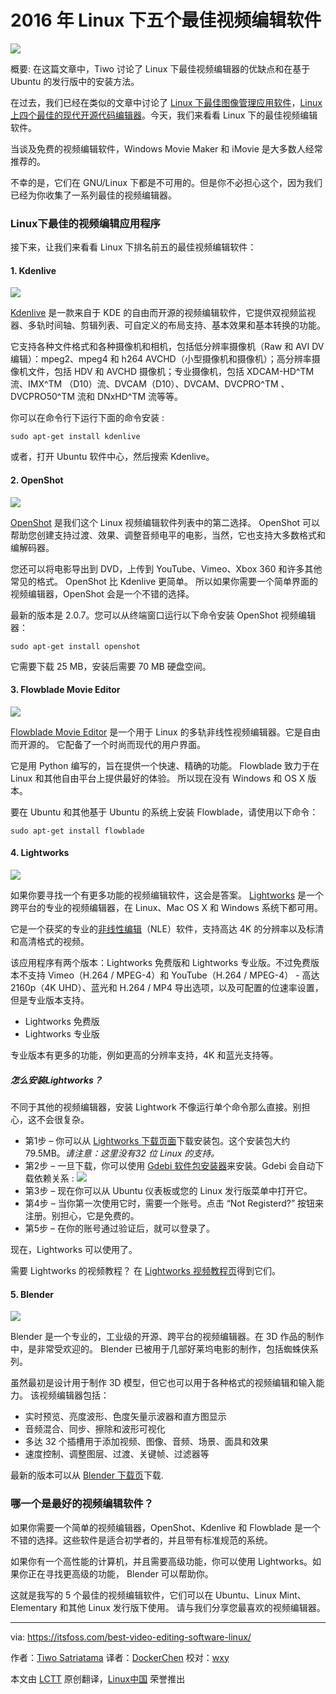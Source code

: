 2016 年 Linux 下五个最佳视频编辑软件
=====================================================

![](https://itsfoss.com/wp-content/uploads/2016/06/linux-video-ditor-software.jpg)

概要: 在这篇文章中，Tiwo 讨论了 Linux 下最佳视频编辑器的优缺点和在基于 Ubuntu 的发行版中的安装方法。

在过去，我们已经在类似的文章中讨论了 [Linux 下最佳图像管理应用软件][1]，[Linux 上四个最佳的现代开源代码编辑器][2]。今天，我们来看看 Linux 下的最佳视频编辑软件。

当谈及免费的视频编辑软件，Windows Movie Maker 和 iMovie 是大多数人经常推荐的。

不幸的是，它们在 GNU/Linux 下都是不可用的。但是你不必担心这个，因为我们已经为你收集了一系列最佳的视频编辑器。

### Linux下最佳的视频编辑应用程序

接下来，让我们来看看 Linux 下排名前五的最佳视频编辑软件：

#### 1. Kdenlive

![](https://itsfoss.com/wp-content/uploads/2016/06/kdenlive-free-video-editor-on-ubuntu.jpg)

[Kdenlive][3] 是一款来自于 KDE 的自由而开源的视频编辑软件，它提供双视频监视器、多轨时间轴、剪辑列表、可自定义的布局支持、基本效果和基本转换的功能。

它支持各种文件格式和各种摄像机和相机，包括低分辨率摄像机（Raw 和 AVI DV 编辑）：mpeg2、mpeg4 和 h264 AVCHD（小型摄像机和摄像机）；高分辨率摄像机文件，包括 HDV 和 AVCHD 摄像机；专业摄像机，包括 XDCAM-HD^TM 流、IMX^TM （D10）流、DVCAM（D10）、DVCAM、DVCPRO^TM 、DVCPRO50^TM 流和 DNxHD^TM 流等等。

你可以在命令行下运行下面的命令安装 :

```
sudo apt-get install kdenlive
```

或者，打开 Ubuntu 软件中心，然后搜索 Kdenlive。

#### 2. OpenShot

![](https://itsfoss.com/wp-content/uploads/2016/06/openshot-free-video-editor-on-ubuntu.jpg)

[OpenShot][5] 是我们这个 Linux 视频编辑软件列表中的第二选择。 OpenShot 可以帮助您创建支持过渡、效果、调整音频电平的电影，当然，它也支持大多数格式和编解码器。

您还可以将电影导出到 DVD，上传到 YouTube、Vimeo、Xbox 360 和许多其他常见的格式。 OpenShot 比 Kdenlive 更简单。 所以如果你需要一个简单界面的视频编辑器，OpenShot 会是一个不错的选择。

最新的版本是 2.0.7。您可以从终端窗口运行以下命令安装 OpenShot 视频编辑器：

```
sudo apt-get install openshot
```

它需要下载 25 MB，安装后需要 70 MB 硬盘空间。

#### 3. Flowblade Movie Editor

![](https://itsfoss.com/wp-content/uploads/2016/06/flowblade-movie-editor-on-ubuntu.jpg)

[Flowblade Movie Editor][6] 是一个用于 Linux 的多轨非线性视频编辑器。它是自由而开源的。 它配备了一个时尚而现代的用户界面。

它是用 Python 编写的，旨在提供一个快速、精确的功能。 Flowblade 致力于在 Linux 和其他自由平台上提供最好的体验。 所以现在没有 Windows 和 OS X 版本。

要在 Ubuntu 和其他基于 Ubuntu 的系统上安装 Flowblade，请使用以下命令：

```
sudo apt-get install flowblade
```

#### 4. Lightworks

![](https://itsfoss.com/wp-content/uploads/2016/06/lightworks-running-on-ubuntu-16.04.jpg)

如果你要寻找一个有更多功能的视频编辑软件，这会是答案。 [Lightworks][7] 是一个跨平台的专业的视频编辑器，在 Linux、Mac OS X 和 Windows 系统下都可用。

它是一个获奖的专业的[非线性编辑][8]（NLE）软件，支持高达 4K 的分辨率以及标清和高清格式的视频。

该应用程序有两个版本：Lightworks 免费版和 Lightworks 专业版。不过免费版本不支持 Vimeo（H.264 / MPEG-4）和 YouTube（H.264 / MPEG-4） - 高达 2160p（4K UHD）、蓝光和 H.264 / MP4 导出选项，以及可配置的位速率设置，但是专业版本支持。

- Lightworks 免费版
- Lightworks 专业版

专业版本有更多的功能，例如更高的分辨率支持，4K 和蓝光支持等。

##### 怎么安装Lightworks？

不同于其他的视频编辑器，安装 Lightwork 不像运行单个命令那么直接。别担心，这不会很复杂。

- 第1步 –  你可以从 [Lightworks 下载页面][9]下载安装包。这个安装包大约 79.5MB。*请注意：这里没有32 位  Linux 的支持。*	
- 第2步 – 一旦下载，你可以使用 [Gdebi 软件包安装器][10]来安装。Gdebi 会自动下载依赖关系 :
	![](https://itsfoss.com/wp-content/uploads/2016/06/Installing-lightworks-on-ubuntu.jpg)
- 第3步 – 现在你可以从 Ubuntu 仪表板或您的 Linux 发行版菜单中打开它。
- 第4步 – 当你第一次使用它时，需要一个账号。点击 “Not Registerd?” 按钮来注册。别担心，它是免费的。
- 第5步 – 在你的账号通过验证后，就可以登录了。

现在，Lightworks 可以使用了。

需要 Lightworks 的视频教程？ 在 [Lightworks 视频教程页][11]得到它们。

#### 5. Blender

![](https://itsfoss.com/wp-content/uploads/2016/06/blender-running-on-ubuntu-16.04.jpg)


Blender 是一个专业的，工业级的开源、跨平台的视频编辑器。在 3D 作品的制作中，是非常受欢迎的。 Blender 已被用于几部好莱坞电影的制作，包括蜘蛛侠系列。

虽然最初是设计用于制作 3D 模型，但它也可以用于各种格式的视频编辑和输入能力。 该视频编辑器包括：

- 实时预览、亮度波形、色度矢量示波器和直方图显示
- 音频混合、同步、擦除和波形可视化
- 多达 32 个插槽用于添加视频、图像、音频、场景、面具和效果
- 速度控制、调整图层、过渡、关键帧、过滤器等

最新的版本可以从 [Blender 下载页][12]下载.

### 哪一个是最好的视频编辑软件？

如果你需要一个简单的视频编辑器，OpenShot、Kdenlive 和 Flowblade 是一个不错的选择。这些软件是适合初学者的，并且带有标准规范的系统。

如果你有一个高性能的计算机，并且需要高级功能，你可以使用 Lightworks。如果你正在寻找更高级的功能， Blender 可以帮助你。

这就是我写的 5 个最佳的视频编辑软件，它们可以在 Ubuntu、Linux Mint、Elementary 和其他 Linux 发行版下使用。 请与我们分享您最喜欢的视频编辑器。

--------------------------------------------------------------------------------

via: https://itsfoss.com/best-video-editing-software-linux/

作者：[Tiwo Satriatama][a]
译者：[DockerChen](https://github.com/DockerChen)
校对：[wxy](https://github.com/wxy)

本文由 [LCTT](https://github.com/LCTT/TranslateProject) 原创翻译，[Linux中国](https://linux.cn/) 荣誉推出

[a]: https://itsfoss.com/author/tiwo/
[1]: https://linux.cn/article-7462-1.html
[2]: https://linux.cn/article-7468-1.html
[3]: https://kdenlive.org/
[4]: https://itsfoss.com/tag/open-source/
[5]: http://www.openshot.org/
[6]: http://jliljebl.github.io/flowblade/
[7]: https://www.lwks.com/
[8]: https://en.wikipedia.org/wiki/Non-linear_editing_system
[9]: https://www.lwks.com/index.php?option=com_lwks&view=download&Itemid=206
[10]: https://itsfoss.com/gdebi-default-ubuntu-software-center/
[11]: https://www.lwks.com/videotutorials
[12]: https://www.blender.org/download/



